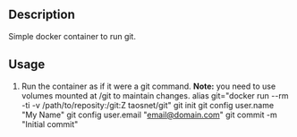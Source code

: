 ## Description

Simple docker container to run git.

## Usage

  1. Run the container as if it were a git command. **Note:** you need to use volumes mounted at /git to maintain changes.
         alias git="docker run --rm -ti -v /path/to/reposity:/git:Z taosnet/git"
         git init
         git config user.name "My Name"
         git config user.email "email@domain.com"
         git commit -m "Initial commit"
